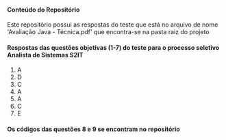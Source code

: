 #### Conteúdo do Repositório
Este repositório possui as respostas do teste que está no arquivo de nome 'Avaliação Java - Técnica.pdf' que encontra-se na pasta raiz do projeto

#### Respostas das questões objetivas (1-7) do teste para o processo seletivo Analista de Sistemas S2IT

1. A
2. D
3. C
4. A
5. A
6. C
7. E

#### Os códigos das questões 8 e 9 se encontram no repositório
